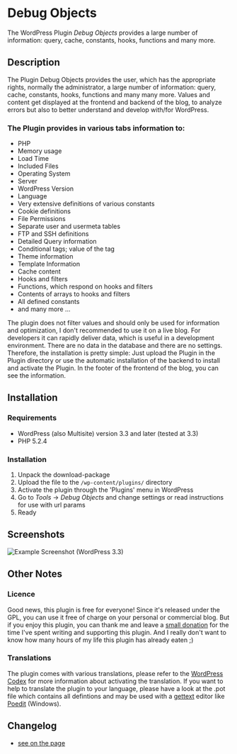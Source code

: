 # Debug Objects
The WordPress Plugin *Debug Objects* provides a large number of information: query, cache, constants, hooks, functions and many more.

## Description

The Plugin Debug Objects provides the user, which has the appropriate rights, normally the administrator, a large number of information: query, cache, constants, hooks, functions and many many more. Values and content get displayed at the frontend and backend of the blog, to analyze errors but also to better understand and develop with/for WordPress.

### The Plugin provides in various tabs information to:

* PHP
* Memory usage
* Load Time
* Included Files
* Operating System
* Server
* WordPress Version
* Language
* Very extensive definitions of various constants
* Cookie definitions
* File Permissions
* Separate user and usermeta tables
* FTP and SSH definitions
* Detailed Query information
* Conditional tags; value of the tag
* Theme information
* Template Information
* Cache content
* Hooks and filters
* Functions, which respond on hooks and filters
* Contents of arrays to hooks and filters
* All defined constants
* and many more ...

The plugin does not filter values and should only be used for information and optimization, I don't recommended to use it on a live blog. For developers it can rapidly deliver data, which is useful in a development environment.
There are no data in the database and there are no settings. Therefore, the installation is pretty simple: Just upload the Plugin in the Plugin directory or use the automatic installation of the backend to install and activate the Plugin. In the footer of the frontend of the blog, you can see the information.


## Installation

### Requirements

* WordPress (also Multisite) version 3.3 and later (tested at 3.3)
* PHP 5.2.4

### Installation

1. Unpack the download-package
1. Upload the file to the `/wp-content/plugins/` directory
1. Activate the plugin through the 'Plugins' menu in WordPress
1. Go to *Tools* -> *Debug Objects* and change settings or read instructions for use with url params
1. Ready


## Screenshots
![Example Screenshot (WordPress 3.3)](https://github.com/bueltge/Debug-Objects/blob/master/screenshot-1.png "Example Screenshot (WordPress 3.3)")


## Other Notes

### Licence

Good news, this plugin is free for everyone! Since it's released under the GPL, you can use it free of charge on your personal or commercial blog. But if you enjoy this plugin, you can thank me and leave a [small donation](http://bueltge.de/wunschliste/ "Wishliste and Donate") for the time I've spent writing and supporting this plugin. And I really don't want to know how many hours of my life this plugin has already eaten ;)

### Translations

The plugin comes with various translations, please refer to the [WordPress Codex](http://codex.wordpress.org/Installing_WordPress_in_Your_Language "Installing WordPress in Your Language") for more information about activating the translation. If you want to help to translate the plugin to your language, please have a look at the .pot file which contains all defintions and may be used with a [gettext](http://www.gnu.org/software/gettext/) editor like [Poedit](http://www.poedit.net/) (Windows).

## Changelog

 * [see on the page](http://wordpress.org/extend/plugins/debug-objects/)